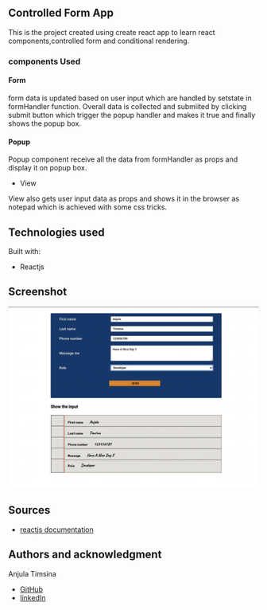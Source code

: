 ## Controlled Form App

This is the project created using create react app to learn react components,controlled form and conditional rendering.

### components Used

#### Form

form data is updated based on user input which are handled by setstate in formHandler function. Overall data is collected and submiited by clicking submit button which trigger the popup handler and makes it true and finally shows the popup box.

#### Popup

Popup component receive all the data from formHandler as props and display it on popup box.

- View

View also gets user input data as props and shows it in the browser as notepad which is achieved with some css tricks.

## Technologies used

Built with:

- Reactjs

## Screenshot

![screenshot of controlled form in large screen](./images/form.png)

## Sources

- [reactjs documentation](https://reactjs.org/tutorial/tutorial.html)

## Authors and acknowledgment

Anjula Timsina

- [GitHub](https://github.com/meanjula)
- [linkedIn](https://www.linkedin.com/in/meanjula/)
